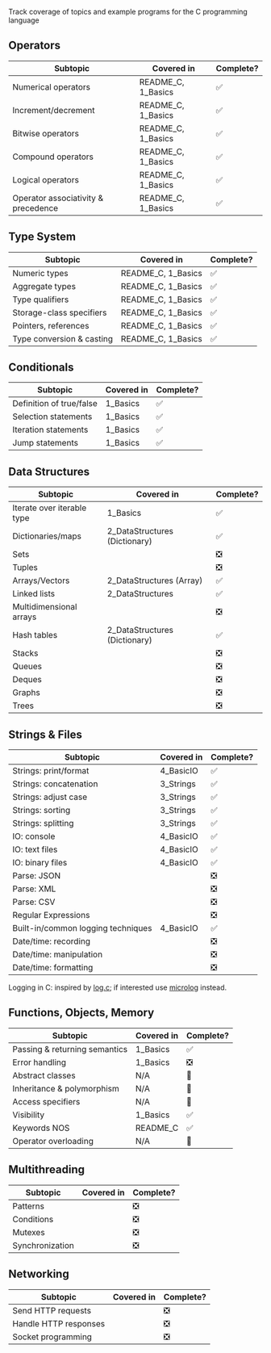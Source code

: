 []()Track coverage of topics and example programs for the C programming language

## Operators
| Subtopic                            | Covered in         | Complete? |
| ----------------------------------- | ------------------ | --------- |
| Numerical operators                 | README_C, 1_Basics | ✅        |
| Increment/decrement                 | README_C, 1_Basics | ✅        |
| Bitwise operators                   | README_C, 1_Basics | ✅        |
| Compound operators                  | README_C, 1_Basics | ✅        |
| Logical operators                   | README_C, 1_Basics | ✅        |
| Operator associativity & precedence | README_C, 1_Basics | ✅        |

## Type System
| Subtopic                  | Covered in         | Complete? |
| ------------------------- | ------------------ | --------- |
| Numeric types             | README_C, 1_Basics | ✅        |
| Aggregate types           | README_C, 1_Basics | ✅        |
| Type qualifiers           | README_C, 1_Basics | ✅        |
| Storage-class specifiers  | README_C, 1_Basics | ✅        |
| Pointers, references      | README_C, 1_Basics | ✅        |
| Type conversion & casting | README_C, 1_Basics | ✅        |

## Conditionals
| Subtopic                 | Covered in | Complete? |
| ------------------------ | ---------- | --------- |
| Definition of true/false | 1_Basics   | ✅        |
| Selection statements     | 1_Basics   | ✅        |
| Iteration statements     | 1_Basics   | ✅        |
| Jump statements          | 1_Basics   | ✅        |

## Data Structures
| Subtopic                   | Covered in       | Complete?  |
| -------------------------- | ---------------- | ---------- |
| Iterate over iterable type | 1_Basics         | ✅         |
| Dictionaries/maps          | 2_DataStructures (Dictionary) | ✅ |
| Sets                       |                  | ❎         |
| Tuples                     |                  | ❎         |
| Arrays/Vectors             | 2_DataStructures (Array) | ✅ |
| Linked lists               | 2_DataStructures | ✅         |
| Multidimensional arrays    |                  | ❎         |
| Hash tables                | 2_DataStructures (Dictionary) | ✅ |
| Stacks                     |                  | ❎         |
| Queues                     |                  | ❎         |
| Deques                     |                  | ❎         |
| Graphs                     |                  | ❎         |
| Trees                      |                  | ❎         |

## Strings & Files
| Subtopic                           | Covered in | Complete? |
| ---------------------------------- | ---------- | --------- |
| Strings: print/format              | 4_BasicIO  | ✅        |
| Strings: concatenation             | 3_Strings  | ✅        |
| Strings: adjust case               | 3_Strings  | ✅        |
| Strings: sorting                   | 3_Strings  | ✅        |
| Strings: splitting                 | 3_Strings  | ✅        |
| IO: console                        | 4_BasicIO  | ✅        |
| IO: text files                     | 4_BasicIO  | ✅        |
| IO: binary files                   | 4_BasicIO  | ✅        |
| Parse: JSON                        |            | ❎        |
| Parse: XML                         |            | ❎        |
| Parse: CSV                         |            | ❎        |
| Regular Expressions                |            | ❎        |
| Built-in/common logging techniques | 4_BasicIO  | ✅        |
| Date/time: recording               |            | ❎        |
| Date/time: manipulation            |            | ❎        |
| Date/time: formatting              |            | ❎        |

Logging in C: inspired by [log.c](https://github.com/rxi/log.c); if interested use [microlog](https://github.com/an-dr/microlog) instead.

## Functions, Objects, Memory
| Subtopic                      | Covered in | Complete? |
| ----------------------------- | ---------- | --------- |
| Passing & returning semantics | 1_Basics   | ✅        |
| Error handling                | 1_Basics   | ❎        |
| Abstract classes              | N/A        | 🚫        |
| Inheritance & polymorphism    | N/A        | 🚫        |
| Access specifiers             | N/A        | 🚫        |
| Visibility                    | 1_Basics   | ✅        |
| Keywords NOS                  | README_C   | ✅        |
| Operator overloading          | N/A        | 🚫        |

## Multithreading
| Subtopic        | Covered in | Complete? |
| --------------- | ---------- | --------- |
| Patterns        |            | ❎        |
| Conditions      |            | ❎        |
| Mutexes         |            | ❎        |
| Synchronization |            | ❎        |

## Networking
| Subtopic              | Covered in | Complete? |
| --------------------- | ---------- | --------- |
| Send HTTP requests    |            | ❎        |
| Handle HTTP responses |            | ❎        |
| Socket programming    |            | ❎        |

